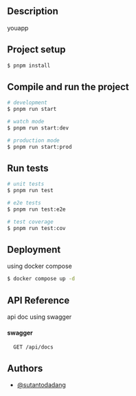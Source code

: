 ## Description

youapp


## Project setup

```bash
$ pnpm install
```

## Compile and run the project

```bash
# development
$ pnpm run start

# watch mode
$ pnpm run start:dev

# production mode
$ pnpm run start:prod
```

## Run tests

```bash
# unit tests
$ pnpm run test

# e2e tests
$ pnpm run test:e2e

# test coverage
$ pnpm run test:cov
```

## Deployment

using docker compose

```bash
$ docker compose up -d
```


## API Reference


api doc using swagger

#### swagger

```http
  GET /api/docs
```

## Authors

- [@sutantodadang](https://www.github.com/sutantodadang)

